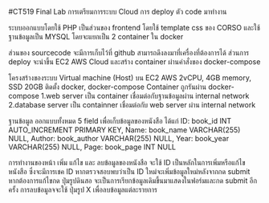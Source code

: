 #CT519 Final Lab
การเตรียมการระบบ Cloud การ deploy ตัว code มาทำงาน

ระบบออกแบบโดยใช้ PHP เป็นส่วนของ frontend โดยใช้ template css ของ CORSO และใช้ฐานข้อมูลเป็น MYSQL
โดยจะแยกเป็น 2 container ใน docker

ส่วนของ sourcecode จะมีการเก็บไว้ที่ github สามารถดึงลงมาที่เครื่องที่ต้องการได้
ส่วนการ deploy จะนำขึ้น EC2 AWS Cloud และสร้าง container ผ่านคำสั่งของ docker-compose 

โครงสร้างของระบบ 
Virtual machine (Host) บน EC2 AWS 
  2vCPU, 4GB memory, SSD 20GB
  ติดตั้ง docker, docker-compose
Container ถูกรันผ่าน docker-compose
1.web server เป็น container เชื่อมต่อกับฐานข้อมูลผ่าน internal network
2.database server เป็น containner เชื่อมต่อกับ web server ผ่าน internal network

ฐานข้อมูล
ออกแบบทั้งหมด 5 field เพื่อเก็บข้อมูลของหนังสือ ได้แก่
 ID: book_id INT AUTO_INCREMENT PRIMARY KEY,
 Name: book_name VARCHAR(255) NULL,
 Author: book_author VARCHAR(255) NULL,
 Year: book_year VARCHAR(255) NULL,
 Page: book_page INT NULL

การทำงานของหน้า เพิ่ม แก้ไข และ ลบข้อมูลของหนังสือ 
จะใช้ ID เป็นหลักในการเพิ่มหรือแก้ไขหนังสือ ซึ่งจะมีการเชค ID หากตรวจสอบพบว่าเป็น ID ใหม่จะเพิ่มข้อมูลใหม่หลังจากกด submit
หากต้องการแก้ไขกด ปุ่มรูปดินสอ จะเป็นการเรียกข้อมูลเดิมขึ้นมาแสดงในฟอร์มและกด submit อีกครั้ง
การลบข้อมูลจจะใช้ ปุ่มรูป X เพื่อลบข้อมูลแต่ละรายการ

